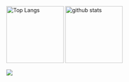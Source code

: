 <p align="left"> 
  <img alt="Top Langs" height="150px" src="https://github-readme-stats.vercel.app/api/top-langs/?username=soooota1201&layout=compact&theme=codeSTACKr" />
  <img alt="github stats" height="150px" src="https://github-readme-stats.vercel.app/api?username=soooota1201&theme=codeSTACKr&show_icons=true" />
</p>

<div>
  <img src="[http://github-readme-streak-stats.herokuapp.com?user=soooota1201&theme=dark](http://github-readme-streak-stats.herokuapp.com?user=soooota1201&theme=dark&hide_border=true&ring=FF652F&stroke=FF652F&fire=FF652F&currStreakLabel=FF652F)">
</div>
